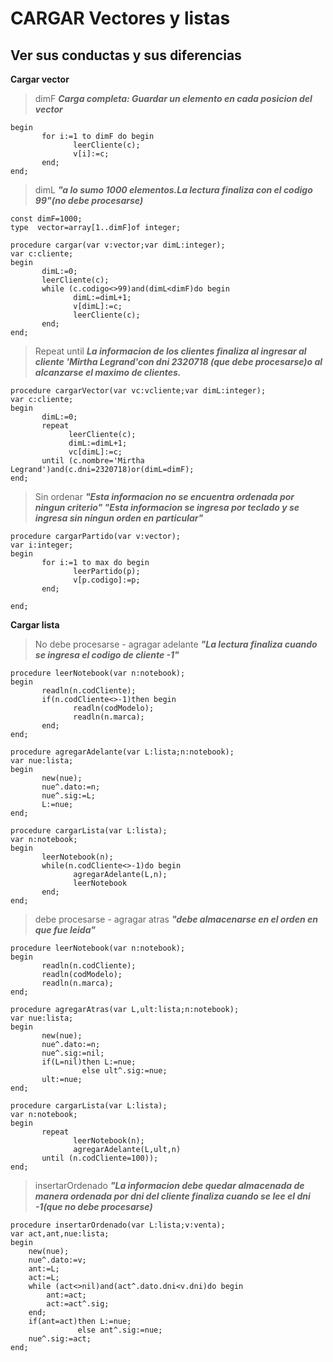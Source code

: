 # CARGAR Vectores y listas

## Ver sus conductas y sus diferencias

**Cargar vector**

> dimF  ***Carga completa: Guardar un elemento en cada posicion del vector***
````
begin
       for i:=1 to dimF do begin
              leerCliente(c);
              v[i]:=c;
       end;
end;
````
> dimL  ***"a lo sumo 1000 elementos.La lectura finaliza con el codigo 99"(no debe procesarse)***
````
const dimF=1000;
type  vector=array[1..dimF]of integer;

procedure cargar(var v:vector;var dimL:integer);
var c:cliente;
begin
       dimL:=0;
       leerCliente(c);
       while (c.codigo<>99)and(dimL<dimF)do begin
              dimL:=dimL+1;
              v[dimL]:=c;
              leerCliente(c);
       end;
end;
````
> Repeat until  ***La informacion de los clientes finaliza al ingresar al cliente 'Mirtha Legrand'con dni 2320718 
   (que debe procesarse)o al alcanzarse el maximo de clientes.***
````
procedure cargarVector(var vc:vcliente;var dimL:integer);
var c:cliente;
begin
       dimL:=0;
       repeat
             leerCliente(c);
             dimL:=dimL+1;
             vc[dimL]:=c; 
       until (c.nombre='Mirtha Legrand')and(c.dni=2320718)or(dimL=dimF);
end;
````
> Sin ordenar  ***"Esta informacion no se encuentra ordenada por ningun criterio"
                  "Esta informacion se ingresa por teclado y se ingresa sin ningun orden en particular"***

````
procedure cargarPartido(var v:vector);
var i:integer;
begin
       for i:=1 to max do begin
              leerPartido(p);
              v[p.codigo]:=p;
       end;
          
end;
````
**Cargar lista**

> No debe procesarse - agragar adelante  ***"La lectura finaliza cuando se ingresa el codigo de cliente -1"***
````
procedure leerNotebook(var n:notebook);
begin
       readln(n.codCliente);
       if(n.codCliente<>-1)then begin
              readln(codModelo);
              readln(n.marca);
       end;
end;

procedure agregarAdelante(var L:lista;n:notebook);
var nue:lista;
begin
       new(nue);
       nue^.dato:=n;
       nue^.sig:=L;
       L:=nue;
end;

procedure cargarLista(var L:lista);
var n:notebook;
begin
       leerNotebook(n);
       while(n.codCliente<>-1)do begin
              agregarAdelante(L,n);
              leerNotebook
       end;
end;
````
> debe procesarse - agragar atras  ***"debe almacenarse en el orden en que fue leida"***
````
procedure leerNotebook(var n:notebook);
begin
       readln(n.codCliente);
       readln(codModelo);
       readln(n.marca);
end;

procedure agregarAtras(var L,ult:lista;n:notebook);
var nue:lista;
begin
       new(nue);
       nue^.dato:=n;
       nue^.sig:=nil;
       if(L=nil)then L:=nue;
                else ult^.sig:=nue;
       ult:=nue;
end;

procedure cargarLista(var L:lista);
var n:notebook;
begin
       repeat
              leerNotebook(n);
              agregarAdelante(L,ult,n)
       until (n.codCliente=100));  
end;
````
> insertarOrdenado  ***"La informacion debe quedar almacenada de manera ordenada por dni del cliente
                        finaliza cuando se lee el dni -1(que no debe procesarse)***
````
procedure insertarOrdenado(var L:lista;v:venta);
var act,ant,nue:lista;
begin
    new(nue);
    nue^.dato:=v;
    ant:=L;
    act:=L;
    while (act<>nil)and(act^.dato.dni<v.dni)do begin
        ant:=act;
        act:=act^.sig;
    end;
    if(ant=act)then L:=nue;
               else ant^.sig:=nue;
    nue^.sig:=act;
end;
````

